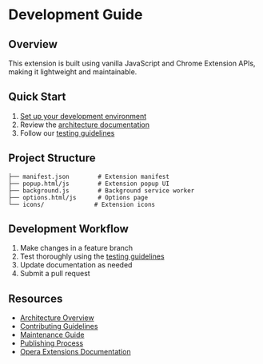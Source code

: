 # Development Guide

## Overview

This extension is built using vanilla JavaScript and Chrome Extension APIs, making it lightweight and maintainable.

## Quick Start

1. [Set up your development environment](setup.md)
2. Review the [architecture documentation](architecture.md)
3. Follow our [testing guidelines](testing.md)

## Project Structure

```tree
├── manifest.json        # Extension manifest
├── popup.html/js        # Extension popup UI
├── background.js        # Background service worker
├── options.html/js      # Options page
└── icons/              # Extension icons
```

## Development Workflow

1. Make changes in a feature branch
2. Test thoroughly using the [testing guidelines](testing.md)
3. Update documentation as needed
4. Submit a pull request

## Resources

- [Architecture Overview](architecture.md)
- [Contributing Guidelines](contributing.md)
- [Maintenance Guide](maintenance.md)
- [Publishing Process](publishing.md)
- [Opera Extensions Documentation](https://dev.opera.com/extensions/)
